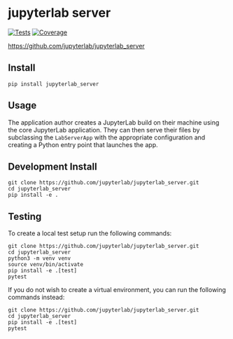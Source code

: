 # jupyterlab server

[![Tests](https://github.com/jupyterlab/jupyterlab_server/workflows/Tests/badge.svg)](https://github.com/jupyterlab/jupyterlab_server/actions?query=workflow%3ATests)
[![Coverage](https://codecov.io/gh/jupyterlab/jupyterlab_server/branch/master/graph/badge.svg)](https://codecov.io/gh/jupyterlab/jupyterlab_server)

https://github.com/jupyterlab/jupyterlab_server

## Install

`pip install jupyterlab_server`

## Usage
The application author creates a JupyterLab build on their machine
using the core JupyterLab application.  They can then serve their
files by subclassing the `LabServerApp` with the appropriate
configuration and creating a Python entry point that launches the app.


## Development Install

``` shell
git clone https://github.com/jupyterlab/jupyterlab_server.git
cd jupyterlab_server
pip install -e .
```

## Testing

To create a local test setup run the following commands:

``` shell
git clone https://github.com/jupyterlab/jupyterlab_server.git
cd jupyterlab_server
python3 -m venv venv
source venv/bin/activate
pip install -e .[test]
pytest
```

If you do not wish to create a virtual environment, you can run the following commands instead:

``` shell
git clone https://github.com/jupyterlab/jupyterlab_server.git
cd jupyterlab_server
pip install -e .[test]
pytest
```
